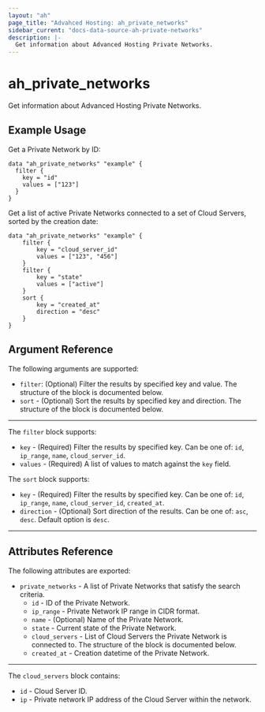 ```yaml
---
layout: "ah"
page_title: "Advahced Hosting: ah_private_networks"
sidebar_current: "docs-data-source-ah-private-networks"
description: |-
  Get information about Advanced Hosting Private Networks.
---
```


# ah_private_networks

Get information about Advanced Hosting Private Networks.

## Example Usage

Get a Private Network by ID:

```hcl
data "ah_private_networks" "example" {
  filter {
    key = "id"
    values = ["123"]
  }
}
```


Get a list of active Private Networks connected to a set of Cloud Servers, sorted by the creation date:

```hcl
data "ah_private_networks" "example" {
    filter {
        key = "cloud_server_id"
        values = ["123", "456"]
    }
    filter {
        key = "state"
        values = ["active"]
    }
    sort {
        key = "created_at"
        direction = "desc"
    }
}
```

## Argument Reference

The following arguments are supported:

* `filter`: (Optional) Filter the results by specified key and value. The structure of the block is documented below.
* `sort` - (Optional) Sort the results by specified key and direction. The structure of the block is documented below.

---

The `filter` block supports:
* `key` - (Required) Filter the results by specified key. Can be one of: `id`, `ip_range`, `name`, `cloud_server_id`.
* `values` - (Required) A list of values to match against the `key` field.

The `sort` block supports:
* `key` - (Required) Filter the results by specified key. Can be one of: `id`, `ip_range`, `name`, `cloud_server_id`, `created_at`.
* `direction` - (Optional) Sort direction of the results. Can be one of: `asc`, `desc`. Default option is `desc`.

---

## Attributes Reference

The following attributes are exported:

* `private_networks` - A list of Private Networks that satisfy the search criteria.
    * `id` -  ID of the Private Network.
    * `ip_range` - Private Network IP range in CIDR format.
    * `name` - (Optional) Name of the Private Network.
    * `state` - Current state of the Private Network.
    * `cloud_servers` - List of Cloud Servers the Private Network is connected to. The structure of the block is documented below.
    * `created_at` - Creation datetime of the Private Network.

---

The `cloud_servers` block contains:

* `id` - Cloud Server ID.
* `ip` - Private network IP address of the Cloud Server within the network.